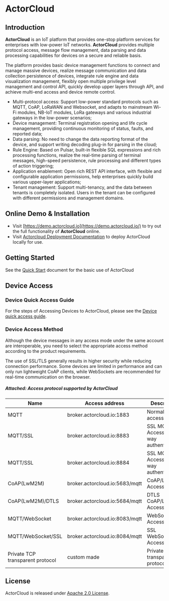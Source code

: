 # ActorCloud



##  Introduction

**ActorCloud** is an IoT platform that provides one-stop platform services for enterprises with low-power IoT networks. **ActorCloud** provides multiple protocol access, message flow management, data parsing and data processing capabilities for devices on a secure and reliable basis.

The platform provides basic device management functions to connect and manage massive devices, realize message communication and data collection persistence of devices, integrate rule engine and data visualization management, flexibly open multiple privilege level management and control API,  quickly develop upper layers through API, and achieve multi-end access and device remote control.

- Multi-protocol access: Support low-power standard protocols such as MQTT, CoAP, LoRaWAN and Websocket, and adapts to mainstream Wi-Fi modules, NB-IoT modules, LoRa gateways and various industrial gateways in the  low-power scenarios;
- Device management: Terminal registration opening and life cycle management, providing continuous monitoring of status, faults, and reported data;
- Data parsing: No need to change the data reporting format of the device, and support writing decoding plug-in for parsing in the cloud;
- Rule Engine: Based on Pulsar, built-in flexible SQL expressions and rich processing functions, realize the real-time parsing of terminal messages, high-speed persistence, rule processing and different types of action triggering;
- Application enablement: Open rich REST API interface, with flexible and configurable application permissions, help enterprises quickly build various upper-layer applications;
- Tenant management: Support multi-tenancy, and the data between tenants is completely isolated. Users in the tenant can be configured with different permissions and management domains.



## Online Demo & Installation

- Visit [https://demo.actorcloud.io](https://demo.actorcloud.io/) to try out the full functionality of **ActorCloud** online.
- Visit [Actorcloud Deployment Documentation](https://docs.actorcloud.io/installation/base.html) to deploy ActorCloud locally for use.



## Getting Started

See the [Quick Start](https://demo.actorcloud.io/getting_started/quick_start.html) document for the basic use of ActorCloud



## Device Access

### Device Quick Access Guide
For the steps of Accessing Devices to ActorCloud, please see the [Device quick access guide](https://demo.actorcloud.io/getting_started/access_guide.html).

### Device Access Method

Although the device messages in any access mode under the same account are interoperable, you need to select the appropriate access method according to the product requirements.

The use of SSL/TLS generally results in higher security while reducing connection performance. Some devices are limited in performance and can only run lightweight CoAP clients, while WebSockets are recommended for real-time communication on the browser.

##### Attached:  Access protocol supported by ActorCloud

| Name                             | Access address                 | Description                              |
| -------------------------------- | ------------------------------ | ---------------------------------------- |
| MQTT                             | broker.actorcloud.io:1883      | Normal MQTT access                       |
| MQTT/SSL                         | broker.actorcloud.io:8883      | SSL MQTT Access (one-way authentication) |
| MQTT/SSL                         | broker.actorcloud.io:8884      | SSL MQTT Access (two-way authentication) |
| CoAP(LwM2M)                      | broker.actorcloud.io:5683/mqtt | CoAP/LwM2M Access                        |
| CoAP(LwM2M)/DTLS                 | broker.actorcloud.io:5684/mqtt | DTLS CoAP/LwM2M Access                   |
| MQTT/WebSocket                   | broker.actorcloud.io:8083/mqtt | WebSocket Access                         |
| MQTT/WebSocket/SSL               | broker.actorcloud.io:8084/mqtt | SSL WebSocket Access                     |
| Private TCP transparent protocol | custom made                    | Private TCP transparent protocol         |



## License

ActorCloud is released under [Apache 2.0 License](https://github.com/actorcloud/ActorCloud/blob/master/LICENSE).